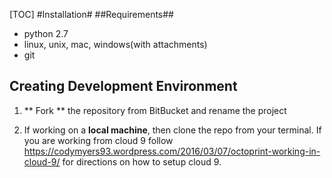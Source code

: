 [TOC]
#Installation#
##Requirements##
* python 2.7
* linux, unix, mac, windows(with attachments)
* git

## Creating Development Environment ## 

1. ** Fork ** the repository from BitBucket and rename the project 

2. If working on a **local machine**, then clone the repo from your terminal. If you are working from cloud 9 follow https://codymyers93.wordpress.com/2016/03/07/octoprint-working-in-cloud-9/ for directions on how to setup cloud 9.
